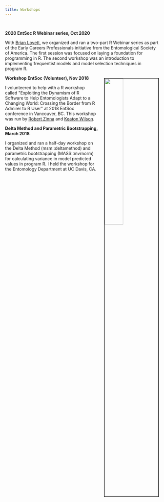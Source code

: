 ```yaml
---
title: Workshops
---
```

<br>

**2020 EntSoc R Webinar series, Oct 2020**

With <span style="color:blue">[Brian Lovett](https://www.lovettbr.com/)</span>, we organized and ran a two-part R Webinar series as part of the Early Careers Professionals initiative from the Entomological Society of America. The first session was focused on laying a foundation for programming in R. The second workshop was an introduction to implementing frequentist models and model selection techniques in program R. 

<img src="/img/Intro to Frequentist Models_opening&closing.jpg" style="width:35%; border:2px solid; margin-left: 20px; margin-top: 8px" align="right">

**Workshop EntSoc (Volunteer), Nov 2018**

I volunteered to help with a R workshop called "Exploiting the Dynamism of R Software to Help
Entomologists Adapt to a Changing World: Crossing the Border from R Admirer to R User" at 2018 EntSoc conference in Vancouver, BC. This workshop was run by <span style="color:blue">[Robert Zinna](https://www.mhu.edu/staff/zinna-robert/)</span> and <span style="color:blue">[Keaton Wilson](http://keatonwilson.net/)</span>. 


**Delta Method and Parametric Bootstrapping, March 2018**

I organized and ran a half-day workshop on the Delta Method (msm::deltamethod) and parametric bootstrapping (MASS::mvrnorm) for calculating variance in model predicted values in program R.  I held the workshop for the Entomology Department at UC Davis, CA.

<br>
  